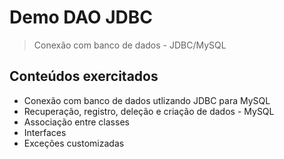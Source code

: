 # Demo DAO JDBC
> Conexão com banco de dados - JDBC/MySQL

## Conteúdos exercitados
- Conexão com banco de dados utlizando JDBC para MySQL
- Recuperação, registro, deleção e criação de dados - MySQL
- Associação entre classes
- Interfaces
- Exceções customizadas
